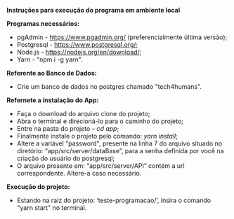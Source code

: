 **Instruções para execução do programa em ambiente local**

**Programas necessários:** 

- pgAdmin - <https://www.pgadmin.org/> (preferencialmente última versão);
- Postgresql - <https://www.postgresql.org/>;
- Node.js -  <https://nodejs.org/en/download/>;
- Yarn - "npm i  -g yarn".

**Referente ao Banco de Dados:** 

- Crie um banco de dados no postgres chamado "tech4humans".

**Refernete a instalação do App:**

- Faça o download do arquivo clone do projeto;
- Abra o terminal e direcioná-lo para o caminho do projeto;
- Entre na pasta do projeto – *cd app*;
- Finalmente instale o projeto pelo comando: *yarn install*;
- Altere a variável "password", presente na linha 7 do arquivo situado no diretório: “app/src/server/dataBase”, para a senha definida por você na criação do usuário do postgresql;
- O arquivo presente em: “app/src/server/API” contém a url correspondente. Altere-a caso necessário. 

**Execução do projeto:** 

- Estando na raiz do projeto: ‘teste-programacao/’, insira o comando "yarn start" no terminal. 
